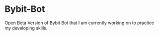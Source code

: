 # Bybit-Bot
Open Beta Version of Bybit Bot that I am currently working on to practice my developing skills.
